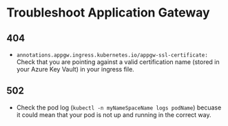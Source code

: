 # Troubleshoot Application Gateway

## 404
- ```annotations.appgw.ingress.kubernetes.io/appgw-ssl-certificate:``` Check that you are pointing against a valid certification name (stored in your Azure Key Vault) in your ingress file.
  
## 502

- Check the pod log (```kubectl -n myNameSpaceName logs podName```) becuase it could mean that your pod is not up and running in the correct way.
